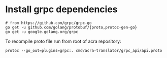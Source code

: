 # Install grpc dependencies
```
# from https://github.com/grpc/grpc-go
go get -u github.com/golang/protobuf/{proto,protoc-gen-go}
go get -u google.golang.org/grpc
```
To recompile proto file run from root of acra repository:
```
protoc --go_out=plugins=grpc:. cmd/acra-translator/grpc_api/api.proto
```
